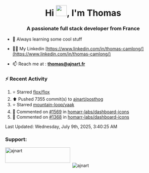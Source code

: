 <h1 align="center">Hi <img height="35px" src="https://raw.githubusercontent.com/MartinHeinz/MartinHeinz/master/wave.gif" width="35px"/>, I'm Thomas</h1>
<h3 align="center">A passionate full stack developer from France</h3>

- 🌱 Always learning some cool stuff 

- 👨‍💻 My Linkedin [https://www.linkedin.com/in/thomas-camlong/](https://www.linkedin.com/in/thomas-camlong/)

- 📫 Reach me at : **thomas@ajnart.fr**

### :zap: Recent Activity

<!--RECENT_ACTIVITY:start-->
1. ⭐ Starred [flox/flox](https://github.com/flox/flox)<br>
2. ⬆️ Pushed 7355 commit(s) to [ajnart/posthog](https://github.com/ajnart/posthog)<br>
3. ⭐ Starred [mountain-loop/yaak](https://github.com/mountain-loop/yaak)<br>
4. 💬 Commented on [#1569](https://github.com/homarr-labs/dashboard-icons/issues/1569#issuecomment-2991196838) in [homarr-labs/dashboard-icons](https://github.com/homarr-labs/dashboard-icons)<br>
5. 💬 Commented on [#1368](https://github.com/homarr-labs/dashboard-icons/issues/1368#issuecomment-2990241801) in [homarr-labs/dashboard-icons](https://github.com/homarr-labs/dashboard-icons)<br>
<!--RECENT_ACTIVITY:end-->

<!--RECENT_ACTIVITY:last_update-->
Last Updated: Wednesday, July 9th, 2025, 3:40:25 AM
<!--RECENT_ACTIVITY:last_update_end-->
<h3 align="left">Support:</h3>
<p><a href="https://ko-fi.com/ajnart"> <img align="left" src="https://cdn.ko-fi.com/cdn/kofi3.png?v=3" height="50" width="210" alt="ajnart" /></a></p><br><br>

<p>&nbsp;<img align="center" src="https://github-readme-stats.vercel.app/api?username=ajnart&show_icons=true&theme=tokyonight&locale=en" alt="ajnart" /></p>
